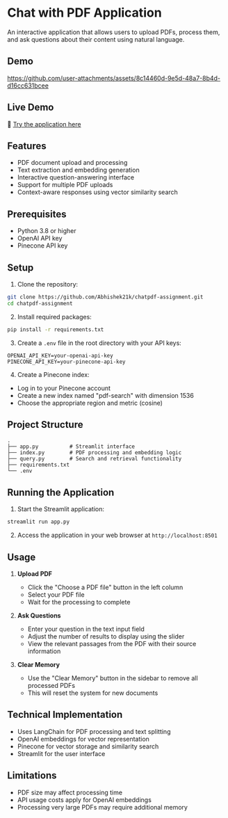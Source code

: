 # Chat with PDF Application

An interactive application that allows users to upload PDFs, process them, and ask questions about their content using natural language.


## Demo

https://github.com/user-attachments/assets/8c14460d-9e5d-48a7-8b4d-d16cc631bcee

## Live Demo
🚀 [Try the application here](http://3.7.254.120/)

## Features

- PDF document upload and processing
- Text extraction and embedding generation
- Interactive question-answering interface
- Support for multiple PDF uploads
- Context-aware responses using vector similarity search

## Prerequisites

- Python 3.8 or higher
- OpenAI API key
- Pinecone API key

## Setup

1. Clone the repository:

```bash
git clone https://github.com/Abhishek21k/chatpdf-assignment.git
cd chatpdf-assignment
```

2. Install required packages:

```bash
pip install -r requirements.txt
```

3. Create a `.env` file in the root directory with your API keys:

```
OPENAI_API_KEY=your-openai-api-key
PINECONE_API_KEY=your-pinecone-api-key
```

4. Create a Pinecone index:

- Log in to your Pinecone account
- Create a new index named "pdf-search" with dimension 1536
- Choose the appropriate region and metric (cosine)

## Project Structure

```
.
├── app.py          # Streamlit interface
├── index.py        # PDF processing and embedding logic
├── query.py        # Search and retrieval functionality
├── requirements.txt
└── .env
```

## Running the Application

1. Start the Streamlit application:

```bash
streamlit run app.py
```

2. Access the application in your web browser at `http://localhost:8501`

## Usage

1. **Upload PDF**

   - Click the "Choose a PDF file" button in the left column
   - Select your PDF file
   - Wait for the processing to complete

2. **Ask Questions**

   - Enter your question in the text input field
   - Adjust the number of results to display using the slider
   - View the relevant passages from the PDF with their source information

3. **Clear Memory**
   - Use the "Clear Memory" button in the sidebar to remove all processed PDFs
   - This will reset the system for new documents

## Technical Implementation

- Uses LangChain for PDF processing and text splitting
- OpenAI embeddings for vector representation
- Pinecone for vector storage and similarity search
- Streamlit for the user interface

## Limitations

- PDF size may affect processing time
- API usage costs apply for OpenAI embeddings
- Processing very large PDFs may require additional memory
